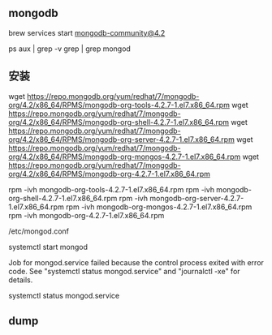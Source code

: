 ## mongodb

brew services start mongodb-community@4.2

ps aux | grep -v grep | grep mongod


## 安装

wget https://repo.mongodb.org/yum/redhat/7/mongodb-org/4.2/x86_64/RPMS/mongodb-org-tools-4.2.7-1.el7.x86_64.rpm
wget https://repo.mongodb.org/yum/redhat/7/mongodb-org/4.2/x86_64/RPMS/mongodb-org-shell-4.2.7-1.el7.x86_64.rpm
wget https://repo.mongodb.org/yum/redhat/7/mongodb-org/4.2/x86_64/RPMS/mongodb-org-server-4.2.7-1.el7.x86_64.rpm
wget https://repo.mongodb.org/yum/redhat/7/mongodb-org/4.2/x86_64/RPMS/mongodb-org-mongos-4.2.7-1.el7.x86_64.rpm
wget https://repo.mongodb.org/yum/redhat/7/mongodb-org/4.2/x86_64/RPMS/mongodb-org-4.2.7-1.el7.x86_64.rpm


rpm -ivh mongodb-org-tools-4.2.7-1.el7.x86_64.rpm
rpm -ivh mongodb-org-shell-4.2.7-1.el7.x86_64.rpm
rpm -ivh mongodb-org-server-4.2.7-1.el7.x86_64.rpm
rpm -ivh mongodb-org-mongos-4.2.7-1.el7.x86_64.rpm
rpm -ivh mongodb-org-4.2.7-1.el7.x86_64.rpm


 /etc/mongod.conf

 systemctl start mongod


 Job for mongod.service failed because the control process exited with error code. See "systemctl status mongod.service" and "journalctl -xe" for details.


 systemctl status mongod.service

## dump

